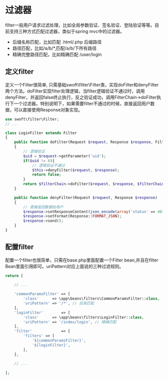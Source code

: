 # 过滤器

filter一般用户请求过滤处理，比如全局参数验证、签名验证、登陆验证等等。目前支持三种方式匹配过滤器，类似于spring mvc中的过滤器。

* 后缀名称匹配，比如匹配 .html/.php 后缀路径
* 路径匹配，比如/a/b/\*,匹配/a/b/下所有路径
* 精确完整路径匹配，比如精确匹配 /user/login

## 定义filter

定义一个Filter很简单, 只需基础swoft\filter\Filter类，实现doFilter和denyFilter两个方法。doFilter实现filter处理逻辑，当filter逻辑验证不通过时，调用denyFilter，并返回false终止执行，反之验证成功，调用FilterChain-&gt;doFilter执行下一个过滤器。特别说明下，如果需要filter不通过的时候，直接返回用户数据，可以直接使用Response对象实现。

```php
use swoft\filter\Filter;
// ...

class LoginFilter extends Filter
{
    public function doFilter(Request $request, Response $response, FilterChain $filterChain, int $currentIndex = 0)
    {
        // 逻辑验证
        $uid = $request->getParameter('uid');
        if($uid != 6){
            // 逻辑验证不通过
            $this->denyFilter($request, $response);
            return false;
        }
        return $filterChain->doFilter($request, $response, $filterChain, $currentIndex);
    }

    public function denyFilter(Request $request, Response $response)
    {
        // 直接返回数据给用户
        $response->setResponseContent(json_encode(array('status' => 403, 'msg' => 'need login!')));
        $response->setFormat(Response::FORMAT_JSON);
        $response->send();
    }
}
```

## 配置filter

配置一个filter也很简单，只需在base.php里面配置一个Filter bean,并且在filter Bean里面引用即可。uriPattern对应上面说的三种过滤规则。

```php
return [

    // ...
    
    'commonParamsFilter' => [
        'class'      => \app\beans\filters\CommonParamsFilter::class,
        'uriPattern' => '/*', // 目录匹配
    ],
    'loginFilter'        => [
        'class'      => \app\beans\filters\LoginFilter::class,
        'uriPattern' => '/index/login', // 精确匹配
    ],
    'filter'             => [
        'filters' => [
            '${commonParamsFilter}',
            '${loginFilter}',
        ],
    ],    
    
    // ...
    
];
```



